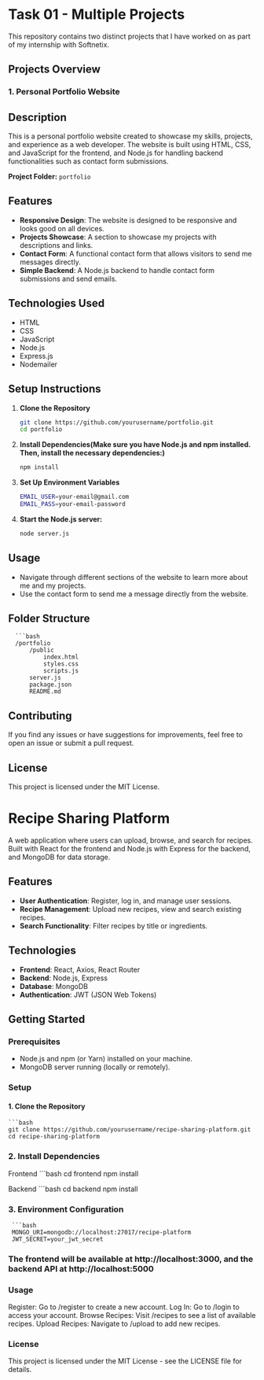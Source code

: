 # Task 01 - Multiple Projects

This repository contains two distinct projects that I have worked on as part of my internship with Softnetix. 

## Projects Overview

### 1. Personal Portfolio Website


## Description

This is a personal portfolio website created to showcase my skills, projects, and experience as a web developer. The website is built using HTML, CSS, and JavaScript for the frontend, and Node.js for handling backend functionalities such as contact form submissions.

**Project Folder:** `portfolio`

## Features

- **Responsive Design**: The website is designed to be responsive and looks good on all devices.
- **Projects Showcase**: A section to showcase my projects with descriptions and links.
- **Contact Form**: A functional contact form that allows visitors to send me messages directly.
- **Simple Backend**: A Node.js backend to handle contact form submissions and send emails.

## Technologies Used

- HTML
- CSS
- JavaScript
- Node.js
- Express.js
- Nodemailer

## Setup Instructions

1. **Clone the Repository**

   ```bash
   git clone https://github.com/yourusername/portfolio.git
   cd portfolio
   
2. **Install Dependencies(Make sure you have Node.js and npm installed. Then, install the necessary dependencies:)**

   ```bash
   npm install

4. **Set Up Environment Variables**

   ```bash
   EMAIL_USER=your-email@gmail.com
   EMAIL_PASS=your-email-password

6. **Start the Node.js server:**

   ```bash
   node server.js

## Usage

   - Navigate through different sections of the website to learn more about me and my projects.
   - Use the contact form to send me a message directly from the website.

## Folder Structure

      ```bash
      /portfolio
          /public
              index.html
              styles.css
              scripts.js
          server.js
          package.json
          README.md

## Contributing
If you find any issues or have suggestions for improvements, feel free to open an issue or submit a pull request.

## License
This project is licensed under the MIT License.


# Recipe Sharing Platform

A web application where users can upload, browse, and search for recipes. Built with React for the frontend and Node.js with Express for the backend, and MongoDB for data storage.

## Features

- **User Authentication**: Register, log in, and manage user sessions.
- **Recipe Management**: Upload new recipes, view and search existing recipes.
- **Search Functionality**: Filter recipes by title or ingredients.

## Technologies

- **Frontend**: React, Axios, React Router
- **Backend**: Node.js, Express
- **Database**: MongoDB
- **Authentication**: JWT (JSON Web Tokens)

## Getting Started

### Prerequisites

- Node.js and npm (or Yarn) installed on your machine.
- MongoDB server running (locally or remotely).

### Setup

#### 1. Clone the Repository

    ```bash
    git clone https://github.com/yourusername/recipe-sharing-platform.git
    cd recipe-sharing-platform

### 2. Install Dependencies
Frontend
    ```bash
    cd frontend
    npm install

Backend
    ```bash
    cd backend
    npm install

### 3. Environment Configuration
     ```bash
     MONGO_URI=mongodb://localhost:27017/recipe-platform
     JWT_SECRET=your_jwt_secret

     
### The frontend will be available at http://localhost:3000, and the backend API at http://localhost:5000

### Usage

Register: Go to /register to create a new account.
Log In: Go to /login to access your account.
Browse Recipes: Visit /recipes to see a list of available recipes.
Upload Recipes: Navigate to /upload to add new recipes.

### License

This project is licensed under the MIT License - see the LICENSE file for details.



